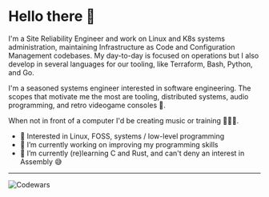 # Hello there 👋

I'm a Site Reliability Engineer and work on Linux and K8s systems administration, maintaining Infrastructure as Code and Configuration Management codebases. My day-to-day is focused on operations but I also develop in several languages for our tooling, like Terraform, Bash, Python, and Go.

I'm a seasoned systems engineer interested in software engineering. 
The scopes that motivate me the most are tooling, distributed systems, audio programming, and retro videogame consoles 👾.

When not in front of a computer I'd be creating music or training 🎸🏋️‍♂️.

- 🧐 Interested in Linux, FOSS, systems / low-level programming
- 🔭 I’m currently working on improving my programming skills
- 🌱 I’m currently (re)learning C and Rust, and can't deny an interest in Assembly 😅
___

![Codewars](https://www.codewars.com/users/v4ld3r5/badges/micro)
